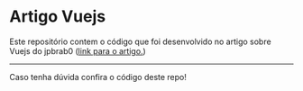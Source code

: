 # Artigo Vuejs

Este repositório contem o código que foi desenvolvido no artigo sobre Vuejs do jpbrab0 ([link para o artigo.](https://dev.to/jpbrab0/fazendo-uma-todo-list-com-vuejs-55p1))

---

Caso tenha dúvida confira o código deste repo!